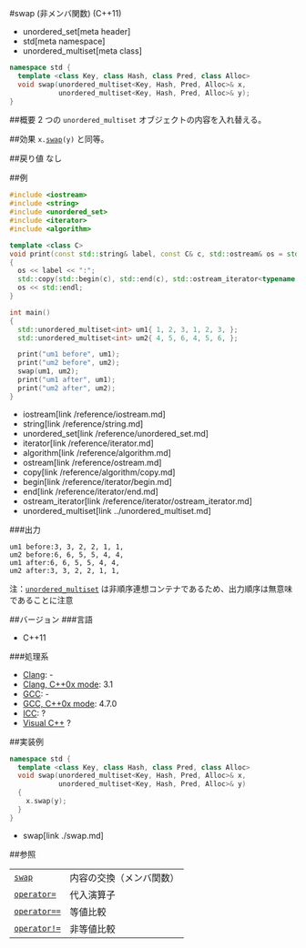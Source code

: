 #swap (非メンバ関数) (C++11)
* unordered_set[meta header]
* std[meta namespace]
* unordered_multiset[meta class]

```cpp
namespace std {
  template <class Key, class Hash, class Pred, class Alloc>
  void swap(unordered_multiset<Key, Hash, Pred, Alloc>& x,
            unordered_multiset<Key, Hash, Pred, Alloc>& y);
}
```

##概要
2 つの `unordered_multiset` オブジェクトの内容を入れ替える。


##効果
`x.`[`swap`](./swap.md)`(y)` と同等。


##戻り値
なし


##例
```cpp
#include <iostream>
#include <string>
#include <unordered_set>
#include <iterator>
#include <algorithm>

template <class C>
void print(const std::string& label, const C& c, std::ostream& os = std::cout)
{
  os << label << ":";
  std::copy(std::begin(c), std::end(c), std::ostream_iterator<typename C::value_type>(os, ", "));
  os << std::endl;
}

int main()
{
  std::unordered_multiset<int> um1{ 1, 2, 3, 1, 2, 3, };
  std::unordered_multiset<int> um2{ 4, 5, 6, 4, 5, 6, };

  print("um1 before", um1);
  print("um2 before", um2);
  swap(um1, um2);
  print("um1 after", um1);
  print("um2 after", um2);
}
```
* iostream[link /reference/iostream.md]
* string[link /reference/string.md]
* unordered_set[link /reference/unordered_set.md]
* iterator[link /reference/iterator.md]
* algorithm[link /reference/algorithm.md]
* ostream[link /reference/ostream.md]
* copy[link /reference/algorithm/copy.md]
* begin[link /reference/iterator/begin.md]
* end[link /reference/iterator/end.md]
* ostream_iterator[link /reference/iterator/ostream_iterator.md]
* unordered_multiset[link ../unordered_multiset.md]

###出力
```
um1 before:3, 3, 2, 2, 1, 1,
um2 before:6, 6, 5, 5, 4, 4,
um1 after:6, 6, 5, 5, 4, 4,
um2 after:3, 3, 2, 2, 1, 1,
```

注：[`unordered_multiset`](/reference/unordered_set/unordered_multiset.md) は非順序連想コンテナであるため、出力順序は無意味であることに注意


##バージョン
###言語
- C++11

###処理系
- [Clang](/implementation.md#clang): -
- [Clang, C++0x mode](/implementation.md#clang): 3.1
- [GCC](/implementation.md#gcc): -
- [GCC, C++0x mode](/implementation.md#gcc): 4.7.0
- [ICC](/implementation.md#icc): ?
- [Visual C++](/implementation.md#visual_cpp) ?

##実装例
```cpp
namespace std {
  template <class Key, class Hash, class Pred, class Alloc>
  void swap(unordered_multiset<Key, Hash, Pred, Alloc>& x,
            unordered_multiset<Key, Hash, Pred, Alloc>& y)
  {
    x.swap(y);
  }
}
```
* swap[link ./swap.md]

##参照


| | |
|----------------------------------------------------------------------------------------------------------------------------------------------------|------------------------------------|
| [`swap`](./swap.md) | 内容の交換（メンバ関数） |
| [`operator=`](./op_assign.md) | 代入演算子 |
| [`operator==`](./op_equal.md) | 等値比較 |
| [`operator!=`](./op_not_equal.md) | 非等値比較 |

